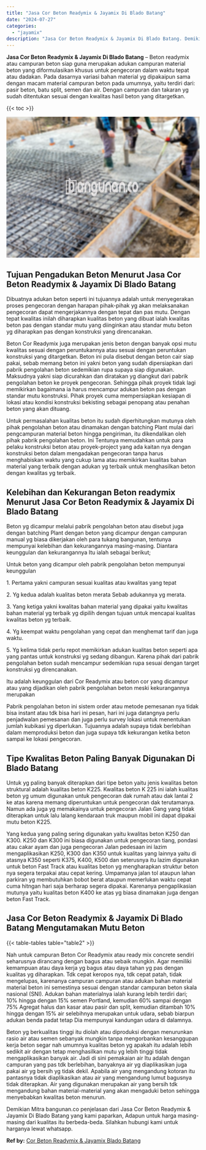 ```yaml
---
title: "Jasa Cor Beton Readymix & Jayamix Di Blado Batang"
date: "2024-07-27"
categories: 
  - "jayamix"
description: "Jasa Cor Beton Readymix & Jayamix Di Blado Batang. Demikian Mitra bangunan.co penjelasan dari Jasa Cor Beton Readymix & Jayamix Di Blado Batang yang kami pap..."
---
```


**Jasa Cor Beton Readymix & Jayamix Di Blado Batang** – Beton readymix atau campuran beton siap guna merupakan adukan campuran material beton yang diformulasikan khusus untuk pengecoran dalam waktu tepat atau dadakan. Pada dasarnya variasi bahan material yg dipakaipun sama dengan macam material campuran beton pada umumnya, yaitu terdiri dari: pasir beton, batu split, semen dan air. Dengan campuran dan takaran yg sudah ditentukan sesuai dengan kwalitas hasil beton yang ditargetkan.

{{< toc >}}

![Jasa Cor Beton Readymix & Jayamix Di Blado Batang](/images/jasa-cor-readymix-56.png)

## Tujuan Pengadukan Beton Menurut Jasa Cor Beton Readymix & Jayamix Di Blado Batang

Dibuatnya adukan beton seperti ini tujuannya adalah untuk menyegerakan proses pengecoran dengan harapan pihak-pihak yg akan melaksanakan pengecoran dapat mengerjakannya dengan tepat dan pas mutu. Dengan tepat kwalitas inilah diharapkan kualitas beton yang dibuat ialah kwalitas beton pas dengan standar mutu yang diinginkan atau standar mutu beton yg diharapkan pas dengan konstruksi yang direncanakan.

Beton Cor Readymix juga merupakan jenis beton dengan banyak opsi mutu kwalitas sesuai dengan peruntukannya atau sesuai dengan peruntukan konstruksi yang ditargetkan. Beton ini pula disebut dengan beton cair siap pakai, sebab memang beton ini yakni beton yang sudah dipersiapkan dari pabrik pengolahan beton sedemikian rupa supaya siap digunakan. Maksudnya yakni siap dicurahkan dan diratakan yg diangkut dari pabrik pengolahan beton ke proyek pengecoran. Sehingga pihak proyek tidak lagi memikirkan bagaimana ia harus mencampur adukan beton pas dengan standar mutu konstruksi. Pihak proyek cuma mempersiapkan kesiapan di lokasi atau kondisi konstruksi bekisting sebagai penopang atau penahan beton yang akan dituang.

Untuk permasalahan kualitas beton itu sudah diperhitungkan mutunya oleh pihak pengolahan beton atau dinamakan dengan batching Plant mulai dari pengcampuran material beton hingga pengiriman, itu dikendalikan oleh pihak pabrik pengolahan beton. Ini Tentunya memudahkan untuk para pelaku konstruksi beton atau proyek-project yang ada kaitan nya dengan konstruksi beton dalam mengadakan pengecoran tanpa harus menghabiskan waktu yang cukup lama atau memikirkan kualitas bahan material yang terbaik dengan adukan yg terbaik untuk menghasilkan beton dengan kwalitas yg terbaik.

## Kelebihan dan Kekurangan Beton readymix Menurut Jasa Cor Beton Readymix & Jayamix Di Blado Batang

Beton yg dicampur melalui pabrik pengolahan beton atau disebut juga dengan batching Plant dengan beton yang dicampur dengan campuran manual yg biasa dikerjakan oleh para tukang bangunan, tentunya mempunyai kelebihan dan kekurangannya masing-masing. Diantara keunggulan dan kekurangannya Itu ialah sebagai berikut;

Untuk beton yang dicampur oleh pabrik pengolahan beton mempunyai keunggulan

1\. Pertama yakni campuran sesuai kualitas atau kwalitas yang tepat

2\. Yg kedua adalah kualitas beton merata Sebab adukannya yg merata.

3\. Yang ketiga yakni kwalitas bahan material yang dipakai yaitu kwalitas bahan material yg terbaik yg dipilih dengan tujuan untuk mencapai kualitas kwalitas beton yg terbaik.

4\. Yg keempat waktu pengolahan yang cepat dan menghemat tarif dan juga waktu.

5\. Yg kelima tidak perlu repot memikirkan adukan kualitas beton seperti apa yang pantas untuk konstruksi yg sedang dibangun. Karena pihak dari pabrik pengolahan beton sudah mencampur sedemikian rupa sesuai dengan target konstruksi yg direncanakan.

Itu adalah keunggulan dari Cor Readymix atau beton cor yang dicampur atau yang dijadikan oleh pabrik pengolahan beton meski kekurangannya merupakan

Pabrik pengolahan beton ini sistem order atau metode pemesanan nya tidak bisa instant atau tdk bisa hari ini pesan, hari ini juga datangnya perlu penjadwalan pemesanan dan juga perlu survey lokasi untuk menentukan jumlah kubikasi yg diperlukan. Tujuannya adalah supaya tidak berlebihan dalam memproduksi beton dan juga supaya tdk kekurangan ketika beton sampai ke lokasi pengecoran.

## Tipe Kwalitas Beton Paling Banyak Digunakan Di Blado Batang

Untuk yg paling banyak diterapkan dari tipe beton yaitu jenis kwalitas beton struktural adalah kualitas beton K225. Kwalitas beton K 225 ini ialah kualitas beton yg umum digunakan untuk pengecoran dak rumah atau dak lantai 2 ke atas karena memang diperuntukan untuk pengecoran dak terutamanya. Namun ada juga yg memakainya untuk pengecoran Jalan Gang yang tidak diterapkan untuk lalu lalang kendaraan truk maupun mobil ini dapat dipakai mutu beton K225.

Yang kedua yang paling sering digunakan yaitu kwalitas beton K250 dan K300. K250 dan K300 ini biasa digunakan untuk pengecoran tiang, pondasi atau cakar ayam dan juga pengecoran Jalan pedesaan ini lazim mengaplikasikan K250, K300 dan K350 untuk kualitas yang lainnya yaitu di atasnya K350 seperti K375, K400, K500 dan seterusnya itu lazim digunakan untuk beton Fast Track atau kualitas beton yg mengharapkan struktur beton nya segera terpakai atau cepat kering. Umpamanya jalan tol ataupun lahan parkiran yg membutuhkan bobot berat ataupun memerlukan waktu cepat cuma hitngan hari saja berharap segera dipakai. Karenanya pengaplikasian mutunya yaitu kualitas beton K400 ke atas yg biasa dinamakan juga dengan beton Fast Track.

## Jasa Cor Beton Readymix & Jayamix Di Blado Batang Mengutamakan Mutu Beton

{{< table-tables table="table2" >}}

Nah untuk campuran Beton Cor Readymix atau ready mix concrete sendiri seharusnya dirancang dengan bagus atau sebaik mungkin. Agar memiliki kemampuan atau daya kerja yg bagus atau daya tahan yg pas dengan kualitas yg diharapkan. Tdk cepat keropos nya, tdk cepat patah, tidak mengelupas, karenanya campuran campuran atau adukan bahan material material beton ini semestinya sesuai dengan standar campuran beton skala nasional (SNI). Adukan bahan materialnya ialah kurang lebih terdiri dari; 10% hingga dengan 15% semen Portland, kemudian 60% sampai dengan 75% Agregat halus dan kasar atau pasir dan split, kemudian ditambah 10% hingga dengan 15% air selebihnya merupakan untuk udara, sebab biarpun adukan benda padat tetap Dia mempunyai kandungan udara di dalamnya.

Beton yg berkualitas tinggi itu diolah atau diproduksi dengan menurunkan rasio air atau semen sebanyak mungkin tanpa mengorbankan kesanggupan kerja beton segar nah umumnya kualitas beton yg apakah itu adalah lebih sedikit air dengan tetap menghasilkan mutu yg lebih tinggi tidak mengaplikasikan banyak air. Jadi di sini pemakaian air Itu adalah dengan campuran yang pas tdk berlebihan, banyaknya air yg diaplikasikan juga pakai air yg bersih yg tidak dekil. Apabila air yang mengandung kotoran itu pantasnya tidak diaplikasikan atau air yang mengandung lumut bagusnya tidak diterapkan. Air yang digunakan merupakan air yang bersih tdk mengandung bahan material-material yang akan mengaduki beton sehingga menyebabkan kwalitas beton menurun.

Demikian Mitra bangunan.co penjelasan dari Jasa Cor Beton Readymix & Jayamix Di Blado Batang yang kami paparkan, Adapun untuk harga masing-masing dari kualitas itu berbeda-beda. Silahkan hubungi kami untuk harganya lewat whatsapp.

**Ref by:** [Cor Beton Readymix & Jayamix Blado Batang](https://id.wikipedia.org/wiki/Cor)
